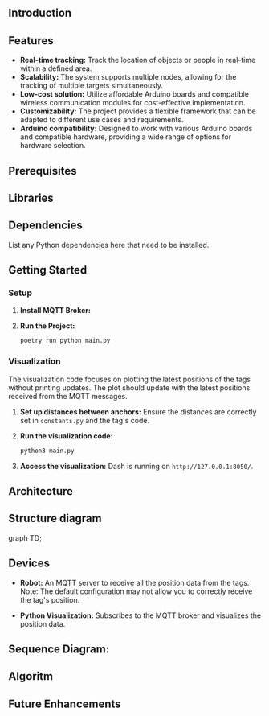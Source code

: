 ## Introduction


## Features

- **Real-time tracking:** Track the location of objects or people in real-time within a defined area.
- **Scalability:** The system supports multiple nodes, allowing for the tracking of multiple targets simultaneously.
- **Low-cost solution:** Utilize affordable Arduino boards and compatible wireless communication modules for cost-effective implementation.
- **Customizability:** The project provides a flexible framework that can be adapted to different use cases and requirements.
- **Arduino compatibility:** Designed to work with various Arduino boards and compatible hardware, providing a wide range of options for hardware selection.

## Prerequisites


## Libraries


## Dependencies

List any Python dependencies here that need to be installed.


## Getting Started

### Setup

1. **Install MQTT Broker:** 


2. **Run the Project:**
    ```bash
    poetry run python main.py
    ```

### Visualization

The visualization code focuses on plotting the latest positions of the tags without printing updates. The plot should update with the latest positions received from the MQTT messages.

1. **Set up distances between anchors:** Ensure the distances are correctly set in `constants.py` and the tag's code.

2. **Run the visualization code:**
    ```bash
    python3 main.py
    ```
3. **Access the visualization:** Dash is running on `http://127.0.0.1:8050/`.

## Architecture


## Structure diagram 

graph TD;


## Devices


- **Robot:** An MQTT server to receive all the position data from the tags. Note: The default configuration may not allow you to correctly receive the tag's position.

- **Python Visualization:** Subscribes to the MQTT broker and visualizes the position data.

## Sequence Diagram: 


## Algoritm


## Future Enhancements

